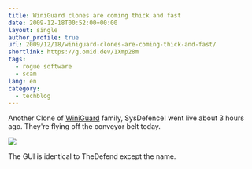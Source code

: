 ```yaml
---
title: WiniGuard clones are coming thick and fast
date: 2009-12-18T00:52:00+00:00
layout: single
author_profile: true
url: 2009/12/18/winiguard-clones-are-coming-thick-and-fast/
shortlink: https://g.omid.dev/1Xmp28m
tags:
  - rogue software
  - scam
lang: en
category: 
  - techblog
---
```

Another Clone of [WiniGuard](http://sites.google.com/site/boelectronic/computer/malware/list-of-common-malwares/winiguard) family, SysDefence! went live about 3 hours ago. They're flying off the conveyor belt today.

[![](http://2.bp.blogspot.com/_vaUVXcmC3OI/SyrKSoVTe2I/AAAAAAAAAZM/VMPfEKSE8v8/s400/SysDefence_GUI.jpg)](http://2.bp.blogspot.com/_vaUVXcmC3OI/SyrKSoVTe2I/AAAAAAAAAZM/VMPfEKSE8v8/s1600-h/SysDefence_GUI.jpg)

The GUI is identical to TheDefend except the name.
